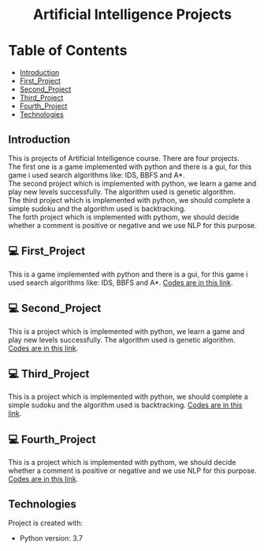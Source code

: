 # <p align="center">Artificial Intelligence Projects</p>

# Table of Contents
- [Introduction](https://github.com/mohammadtavakoli78/Artificial-Intelligence#introduction)
- [First_Project](https://github.com/mohammadtavakoli78/Artificial-Intelligence#First_Project)
- [Second_Project](https://github.com/mohammadtavakoli78/Artificial-Intelligence#Second_Project)
- [Third_Project](https://github.com/mohammadtavakoli78/Artificial-Intelligence#Third_Project)
- [Fourth_Project](https://github.com/mohammadtavakoli78/Artificial-Intelligence#Fourth_Project)
- [Technologies](https://github.com/mohammadtavakoli78/Artificial-Intelligence#technologies)

## Introduction
This is projects of Artificial Intelligence course. There are four projects.<br>
The first one is a game implemented with python and there is a gui, for this game i used search algorithms like: IDS, BBFS and A*.<br>
The second project which is implemented with python, we learn a game and play new levels successfully. The algorithm used is genetic algorithm.<br>
The third project which is implemented with python, we should complete a simple sudoku and the algorithm used is backtracking.<br>
The forth project which is implemented with pythom, we should decide whether a comment is positive or negative and we use NLP for this purpose.<br>

## 💻 First_Project
This is a game implemented with python and there is a gui, for this game i used search algorithms like: IDS, BBFS and A*. [Codes are in this link](https://github.com/mohammadtavakoli78/Artificial-Intelligence/tree/master/Project%201%20(Seach%20Algorithms-IDS-BBFS-AStar)).

## 💻 Second_Project
This is a project which is implemented with python, we learn a game and play new levels successfully. The algorithm used is genetic algorithm. [Codes are in this link](https://github.com/mohammadtavakoli78/Artificial-Intelligence/tree/master/Project%202%20(Genetic%20Algorithm)).

## 💻 Third_Project
This is a project which is implemented with python, we should complete a simple sudoku and the algorithm used is backtracking. [Codes are in this link](https://github.com/mohammadtavakoli78/Artificial-Intelligence/tree/master/Project%203%20(Constraint%20Satisfaction%20Problems)).

## 💻 Fourth_Project
This is a project which is implemented with pythom, we should decide whether a comment is positive or negative and we use NLP for this purpose. [Codes are in this link](https://github.com/mohammadtavakoli78/Artificial-Intelligence/tree/master/Project%204%20(Sentiment%20Analysis)).

## Technologies
Project is created with:
* Python version: 3.7
